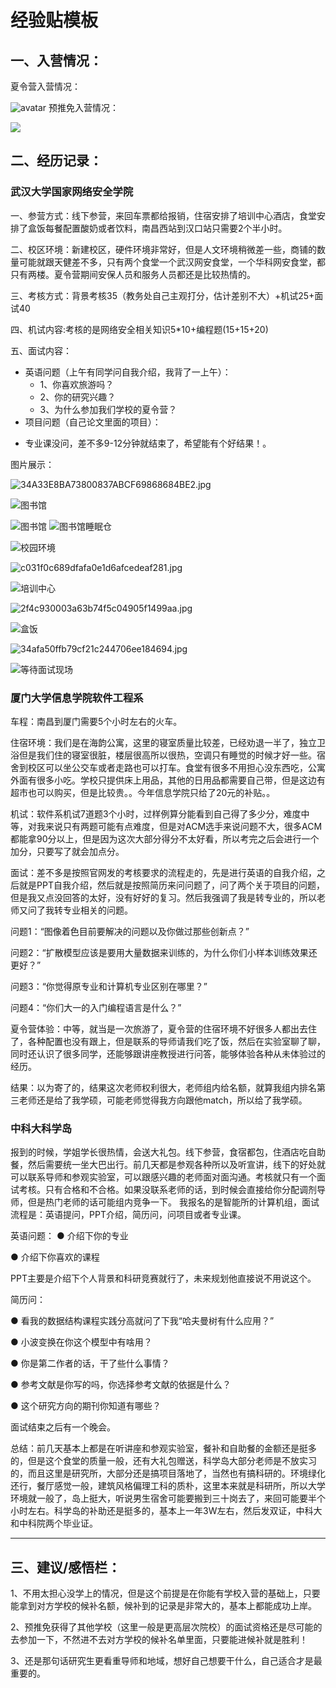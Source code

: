 # 经验贴模板

## 一、入营情况：
夏令营入营情况：

![avatar](https://cdn.jdysya.top/lsky/default/0/2023/10/11/6526b319170a5.png)
预推免入营情况：

![](https://cdn.jdysya.top/lsky/default/0/2023/10/11/6526b3195d5e5.png)

## 二、经历记录：

### 武汉大学国家网络安全学院
一、参营方式：线下参营，来回车票都给报销，住宿安排了培训中心酒店，食堂安排了盒饭每餐配置酸奶或者饮料，南昌西站到汉口站只需要2个半小时。

二、校区环境：新建校区，硬件环境非常好，但是人文环境稍微差一些，商铺的数量可能就跟天健差不多，只有两个食堂一个武汉网安食堂，一个华科网安食堂，都只有两楼。夏令营期间安保人员和服务人员都还是比较热情的。

三、考核方式：背景考核35（教务处自己主观打分，估计差别不大）+机试25+面试40

四、机试内容:考核的是网络安全相关知识5*10+编程题(15+15+20)

<!-- - 什么是机密性和完整性？实现这两种性质的技术？
- 对称密钥和非对称密钥体制的区别和应用场景？
- 人工智能发展给网络安全带来了什么问题？如何解决？
- 如何预防电信诈骗？
- 介绍一种你熟悉的网络攻击技术，介绍它如何攻与防？
- 把字符串的数字放到字符串最后，相对顺序不变
- 一个给定场景数学问题，这个数的所含的所有数组成的最大数和最小数的差还等于这个数，求n位数的这种数。
- 送分题，输入a,b,c是模3,5,7的余数，求出某个数满足模3,5,7等于a,b,c的最小数（给定的范围贼小，直接for循环就行）
-->
五、面试内容：
- 英语问题（上午有同学问自我介绍，我背了一上午）：
   - 1、你喜欢旅游吗？
   - 2、你的研究兴趣？
   - 3、为什么参加我们学校的夏令营？
- 项目问题（自己论文里面的项目）：
<!--
   - 1、介绍一下你们论文的模型，以及你做的工作，还有你的第二作者身份，第一作者是干什么的？
   - 2、你这个图像修复的结果是怎么进行分类的？我说我们这个不是进行分类的，只是用于图像修复的。
   - 2、你这个小样本是在生成里面的？我说不是，是用于训练的。
   - 3、你们这个输入输出是什么？
   - 4、你这个混合域约束是啥？
   - 5、我看你写了转专业你原来的专业是那个？你这个是五年制的吗？
   - 6、你目前联系了导师没有？-->
- 专业课没问，差不多9-12分钟就结束了，希望能有个好结果！。

图片展示：

![34A33E8BA73800837ABCF69868684BE2.jpg](https://cdn.jdysya.top/lsky/beggar/3/2023/07/24/1688733921356-da9cb46a-c117-4baa-9870-bdcf310f71d7-1690203553.jpeg)

![图书馆](https://cdn.jdysya.top/lsky/beggar/3/2023/07/24/1688733479180-57dd13d2-64ff-4827-9124-abaa8e4bde12-1690203553.jpeg)

![图书馆](https://cdn.jdysya.top/lsky/beggar/3/2023/07/24/1688733486590-f8d1b333-540a-48cd-9682-497db3433a1e-1690203554.jpeg)
![图书馆睡眠仓](https://cdn.jdysya.top/lsky/beggar/3/2023/07/24/1688733490526-b1546d59-8c48-410d-b456-910f52da2eac-1690203555.jpeg)

![校园环境](https://cdn.jdysya.top/lsky/beggar/3/2023/07/24/1688733528416-5a382498-3bfb-4417-8b85-0178aa8e8627-1690203556.jpeg)

![c031f0c689dfafa0e1d6afcedeaf281.jpg](https://cdn.jdysya.top/lsky/beggar/3/2023/07/24/1688733537644-612b6368-ccfe-484a-9713-74ff10219cfd-1690203556.jpeg)


![培训中心](https://cdn.jdysya.top/lsky/beggar/3/2023/07/24/1688733617296-01719ef0-552c-4148-836d-38107f5d00b1-1690203557.jpeg)

![2f4c930003a63b74f5c04905f1499aa.jpg](https://cdn.jdysya.top/lsky/beggar/3/2023/07/24/1688733630975-0ddae384-1684-407d-afc6-f40c90da2a43-1690203557.jpeg)

![盒饭](https://cdn.jdysya.top/lsky/beggar/3/2023/07/24/1688733661135-a1831f55-852f-43ab-b4b3-aa0a9e14b051-1690203558.jpeg)

![34afa50ffb79cf21c244706ee184694.jpg](https://cdn.jdysya.top/lsky/beggar/3/2023/07/24/1688733686920-aede7511-cea7-4c12-878f-e5b0387351c8-1690203559.jpeg)

![等待面试现场](https://cdn.jdysya.top/lsky/beggar/3/2023/07/24/1688736087062-8c2661f9-6670-4bb5-ae56-dd219401e594-1690203560.png)


### 厦门大学信息学院软件工程系
车程：南昌到厦门需要5个小时左右的火车。

住宿环境：我们是在海韵公寓，这里的寝室质量比较差，已经劝退一半了，独立卫浴但是我们住的寝室很脏，楼层很高所以很热，空调只有睡觉的时候才好一些。宿舍到校区可以坐公交车或者走路也可以打车。食堂有很多不用担心没东西吃，公寓外面有很多小吃。学校只提供床上用品，其他的日用品都需要自己带，但是这边有超市也可以购买，但是比较贵。。今年信息学院只给了20元的补贴。。

机试：软件系机试7道题3个小时，过样例算分能看到自己得了多少分，难度中等，对我来说只有两题可能有点难度，但是对ACM选手来说问题不大，很多ACM都能拿90分以上，但是因为这次大部分得分不太好看，所以考完之后会进行一个加分，只要写了就会加点分。

面试：差不多是按照官网发的考核要求的流程走的，先是进行英语的自我介绍，之后就是PPT自我介绍，然后就是按照简历来问问题了，问了两个关于项目的问题，但是我又点没回答的太好，没有好好的复习。然后我强调了我是转专业的，所以老师又问了我转专业相关的问题。

问题1：“图像着色目前要解决的问题以及你做过那些创新点？”

问题2：“扩散模型应该是要用大量数据来训练的，为什么你们小样本训练效果还更好？”

问题3：“你觉得原专业和计算机专业区别在哪里？”

问题4：“你们大一的入门编程语言是什么？”

夏令营体验：中等，就当是一次旅游了，夏令营的住宿环境不好很多人都出去住了，各种配置也没有跟上，但是联系的导师请我们吃了饭，然后在实验室聊了聊，同时还认识了很多同学，还能够跟讲座教授进行问答，能够体验各种从未体验过的经历。

结果：以为寄了的，结果这次老师权利很大，老师组内给名额，就算我组内排名第三老师还是给了我学硕，可能老师觉得我方向跟他match，所以给了我学硕。


### 中科大科学岛
报到的时候，学姐学长很热情，会送大礼包。线下参营，食宿都包，住酒店吃自助餐，然后需要统一坐大巴出行。前几天都是参观各种所以及听宣讲，线下的好处就可以联系导师和参观实验室，可以跟感兴趣的老师面对面沟通。考核就只有一个面试考核。只有合格和不合格。如果没联系老师的话，到时候会直接给你分配调剂导师，但是热门老师的话可能组内竞争一下。
我报名的是智能所的计算机组，面试流程是：英语提问，PPT介绍，简历问，问项目或者专业课。

英语问题：
● 介绍下你的专业

● 介绍下你喜欢的课程

PPT主要是介绍下个人背景和科研竞赛就行了，未来规划他直接说不用说这个。

简历问：

● 看我的数据结构课程实践分高就问了下我“哈夫曼树有什么应用？”

● 小波变换在你这个模型中有啥用？

● 你是第二作者的话，干了些什么事情？

● 参考文献是你写的吗，你选择参考文献的依据是什么？

● 这个研究方向的期刊你知道有哪些？

面试结束之后有一个晚会。

总结：前几天基本上都是在听讲座和参观实验室，餐补和自助餐的金额还是挺多的，但是这个食堂的质量一般，还有大礼包赠送，科学岛大部分老师是不放实习的，而且这里是研究所，大部分还是搞项目落地了，当然也有搞科研的。环境绿化还行，餐厅感觉一般，建筑风格偏理工科的质朴，这里本来就是科研所，所以大学环境就一般了，岛上挺大，听说男生宿舍可能要搬到三十岗去了，来回可能要半个小时左右。科学岛的补助还是挺多的，基本上一年3W左右，然后发双证，中科大和中科院两个毕业证。

---
## 三、建议/感悟栏：
1、不用太担心没学上的情况，但是这个前提是在你能有学校入营的基础上，只要能拿到对方学校的候补名额，候补到的记录是非常大的，基本上都能成功上岸。

2、预推免获得了其他学校（这里一般是更高层次院校）的面试资格还是尽可能的去参加一下，不然进不去对方学校的候补名单里面，只要能进候补就是胜利！

3、还是那句话研究生更看重导师和地域，想好自己想要干什么，自己适合才是最重要的。
